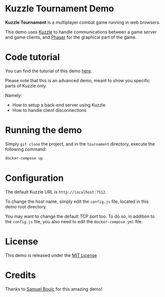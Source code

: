 # Kuzzle Tournament Demo

**Kuzzle Tournament** is a multiplayer combat game running in web browsers.

This demo uses [Kuzzle](http://kuzzle.io) to handle communications between a game server and game clients, and [Phaser](http://phaser.io/) for the graphical part of the game.

# Code tutorial

You can find the tutorial of this demo [here](./tutorial.md).

Please note that this is an advanced demo, meant to show you specific parts of Kuzzle only.

Namely:

* How to setup a back-end server using Kuzzle
* How to handle client disconnections


# Running the demo

Simply ``git clone`` the project, and in the ``tournament`` directory, execute the following command:

```sh
docker-compose up
```

# Configuration

The default Kuzzle URL is ``http://localhost:7512``.

To change the host name, simply edit the ``config.js`` file, located in this demo root directory.

You may want to change the default TCP port too. To do so, in addition to the ``config.js`` file, you also need to edit the ``docker-compose.yml`` file.


# License

This demo is released under the [MIT License](./LICENSE)

# Credits

Thanks to [Samuel Bouic](https://github.com/samniisan) for this amazing demo!
